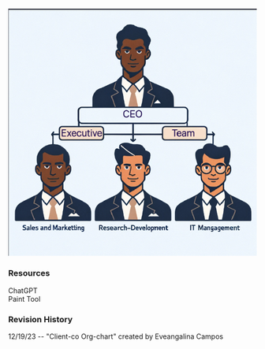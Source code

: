 ![Alt text](image.png)

### Resources 
ChatGPT <br/>
Paint Tool
### Revision History
12/19/23 -- "Client-co Org-chart" created by Eveangalina Campos